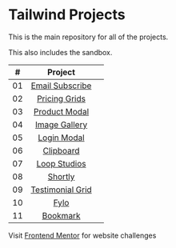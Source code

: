 # Tailwind Projects

This is the main repository for all of the projects.

This also includes the sandbox.

|  #  |                                                       Project                                                        |     |
| :-: | :------------------------------------------------------------------------------------------------------------------: | :-: |
| 01  | [Email Subscribe](https://github.com/MatiurRasel/Tailwind/tree/main/mini-projects/tailwind-projects/email-subscribe) |
| 02  |   [Pricing Grids](https://github.com/MatiurRasel/Tailwind/tree/main/mini-projects/tailwind-projects/pricing-cards)   |
| 03  |   [Product Modal](https://github.com/MatiurRasel/Tailwind/tree/main/mini-projects/tailwind-projects/product-modal)   |
| 04  |   [Image Gallery](https://github.com/MatiurRasel/Tailwind/tree/main/mini-projects/tailwind-projects/image-gallery)   |
| 05  |     [Login Modal](https://github.com/MatiurRasel/Tailwind/tree/main/mini-projects/tailwind-projects/login-modal)     |
| 06  |              [Clipboard](https://github.com/MatiurRasel/Tailwind/tree/main/website-projects/clipboard)               |
| 07  |            [Loop Studios](https://github.com/MatiurRasel/Tailwind/tree/main/website-projects/loopstudios)            |
| 08  |                [Shortly](https://github.com/MatiurRasel/Tailwind/tree/main/website-projects/shortly)                 |
| 09  |       [Testimonial Grid](https://github.com/MatiurRasel/Tailwind/tree/main/website-projects/testimonial-grid)        |
| 10  |                   [Fylo](https://github.com/MatiurRasel/Tailwind/tree/main/website-projects/fylo)                    |
| 11  |               [Bookmark](https://github.com/MatiurRasel/Tailwind/tree/main/website-projects/bookmark)                |

Visit [Frontend Mentor](https://frontendmentor.io) for website challenges
